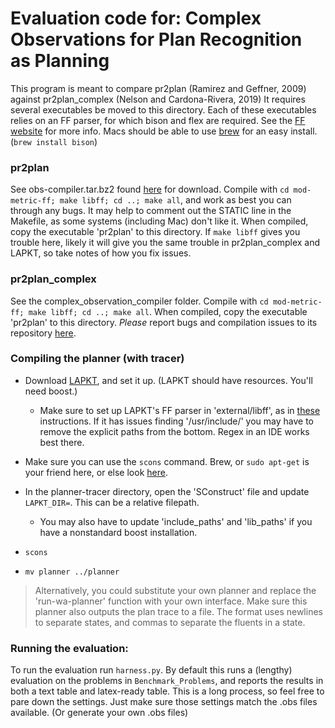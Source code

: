 

# Evaluation code for: Complex Observations for Plan Recognition as Planning

This program is meant to compare pr2plan (Ramirez and Geffner, 2009) 
against pr2plan_complex (Nelson and Cardona-Rivera, 2019) It requires several executables be moved to this directory. 
Each of these executables relies on an FF parser, for which bison and flex are required. See the [FF website](https://fai.cs.uni-saarland.de/hoffmann/ff.html) 
for more info. Macs should be able to use [brew](https://brew.sh) for an easy install. (`brew install bison`)

### pr2plan
See obs-compiler.tar.bz2 found [here](https://sites.google.com/site/prasplanning/file-cabinet) for download. 
Compile with `cd mod-metric-ff; make libff; cd ..; make all`, and work as best you can through any bugs. It may help 
to comment out the STATIC line in the Makefile, as some systems (including Mac) don't like it. When compiled,
 copy the executable 'pr2plan' to this directory. If `make libff` gives you trouble here, likely it will give you the 
 same trouble in pr2plan_complex and LAPKT, so take notes of how you fix issues.

### pr2plan_complex
See the complex_observation_compiler folder. Compile with 
`cd mod-metric-ff; make libff; cd ..; make all`. When compiled, copy the executable 'pr2plan' to this directory.
 _Please_ report bugs and compilation issues to its repository [here](https://github.com/qed-lab/Complex-Observation-Compiler).

### Compiling the planner (with tracer)
 - Download [LAPKT](http://lapkt.org/index.php?title=Download), and set it up. (LAPKT should have resources. You'll need boost.) 
    - Make sure to set up LAPKT's FF parser in 'external/libff', as in [these](http://lapkt.org/index.php?title=GettingStarted)
     instructions. If it has issues finding '/usr/include/<anything>' you may have to remove the explicit paths from 
     the bottom. Regex in an IDE works best there.
 
 - Make sure you can use the `scons` command. Brew, or `sudo apt-get` is your friend here, or else look [here](https://scons.org).

- In the planner-tracer directory, open the 'SConstruct' file and update `LAPKT_DIR=`. This can be a relative filepath.

    - You may also have to update 'include_paths' and 'lib_paths' if you have a nonstandard boost installation.

- `scons`

- `mv planner ../planner`


> Alternatively, you could substitute your own planner and replace the 'run-wa-planner' function with your own interface. 
Make sure this planner also outputs the plan trace to a file. The format uses newlines to separate states, and commas to separate the fluents in a state.


### Running the evaluation:
To run the evaluation run `harness.py`. By default this runs a (lengthy) evaluation on the problems in 
`Benchmark_Problems`, and reports the results in both a text table and latex-ready table. This is a long process,
 so feel free to pare down the settings. Just make sure those settings match the .obs files available. (Or generate your own .obs files)